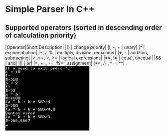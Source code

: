 # Simple Parser In C++
## Supported operators (sorted in descending order of calculation priority)
|Operator|Short Description|
|() | change priority|
|!, -, + | unary|
|^ | exponentiation|
|*, /, % | multiply, division, remainder|
|+, - | addition, subtracting|
|\>, >=, <, <= | logical expressions|
|==, != | equal, unequal|
|&& | and|
|&#124;&#124; | or|
|=, +=, -=, %= | assignment|
|\*=, /=, ^= | ^^|
<br>
<img src="example.png">



